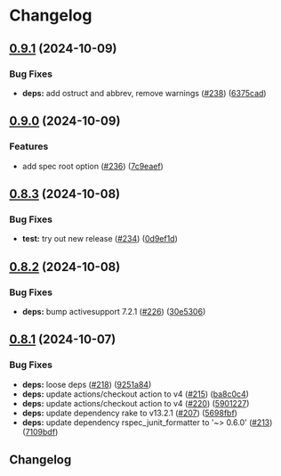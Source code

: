 # Changelog

## [0.9.1](https://github.com/nic-lan/rplate/compare/v0.9.0...v0.9.1) (2024-10-09)


### Bug Fixes

* **deps:** add ostruct and abbrev, remove warnings ([#238](https://github.com/nic-lan/rplate/issues/238)) ([6375cad](https://github.com/nic-lan/rplate/commit/6375cad532774b554e96d1cba1a71b6b90b34ac7))

## [0.9.0](https://github.com/nic-lan/rplate/compare/v0.8.3...v0.9.0) (2024-10-09)


### Features

* add spec root option ([#236](https://github.com/nic-lan/rplate/issues/236)) ([7c9eaef](https://github.com/nic-lan/rplate/commit/7c9eaef861963774e3d78721c9aa574ad145bc75))

## [0.8.3](https://github.com/nic-lan/rplate/compare/v0.8.2...v0.8.3) (2024-10-08)


### Bug Fixes

* **test:** try out new release ([#234](https://github.com/nic-lan/rplate/issues/234)) ([0d9ef1d](https://github.com/nic-lan/rplate/commit/0d9ef1d6c9b478fc7d58b71867d4349322035d34))

## [0.8.2](https://github.com/nic-lan/rplate/compare/v0.8.1...v0.8.2) (2024-10-08)


### Bug Fixes

* **deps:** bump activesupport 7.2.1 ([#226](https://github.com/nic-lan/rplate/issues/226)) ([30e5306](https://github.com/nic-lan/rplate/commit/30e5306bb6d835bba7194b1ce99fdac01e202c9c))

## [0.8.1](https://github.com/nic-lan/rplate/compare/0.8.0...v0.8.1) (2024-10-07)


### Bug Fixes

* **deps:** loose deps ([#218](https://github.com/nic-lan/rplate/issues/218)) ([9251a84](https://github.com/nic-lan/rplate/commit/9251a840d9a6be72997ed2f498b2e0a7b54c3b77))
* **deps:** update actions/checkout action to v4 ([#215](https://github.com/nic-lan/rplate/issues/215)) ([ba8c0c4](https://github.com/nic-lan/rplate/commit/ba8c0c4083713916edf2f7382b8707a56adac251))
* **deps:** update actions/checkout action to v4 ([#220](https://github.com/nic-lan/rplate/issues/220)) ([5901227](https://github.com/nic-lan/rplate/commit/59012274ebf81c0742cc514bc9af77216f97aa36))
* **deps:** update dependency rake to v13.2.1 ([#207](https://github.com/nic-lan/rplate/issues/207)) ([5698fbf](https://github.com/nic-lan/rplate/commit/5698fbfbe55e03dfacf69c324c678f69eee564a9))
* **deps:** update dependency rspec_junit_formatter to '~&gt; 0.6.0' ([#213](https://github.com/nic-lan/rplate/issues/213)) ([7109bdf](https://github.com/nic-lan/rplate/commit/7109bdfc515fa8bcf751bacc0ec4af0b504933b4))

## Changelog
